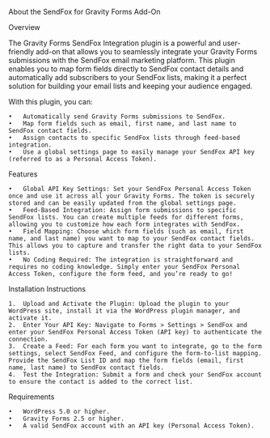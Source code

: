 About the SendFox for Gravity Forms Add-On

Overview

The Gravity Forms SendFox Integration plugin is a powerful and user-friendly add-on that allows you to seamlessly integrate your Gravity Forms submissions with the SendFox email marketing platform. This plugin enables you to map form fields directly to SendFox contact details and automatically add subscribers to your SendFox lists, making it a perfect solution for building your email lists and keeping your audience engaged.

With this plugin, you can:

	•	Automatically send Gravity Forms submissions to SendFox.
	•	Map form fields such as email, first name, and last name to SendFox contact fields.
	•	Assign contacts to specific SendFox lists through feed-based integration.
	•	Use a global settings page to easily manage your SendFox API key (referred to as a Personal Access Token).

Features

	•	Global API Key Settings: Set your SendFox Personal Access Token once and use it across all your Gravity Forms. The token is securely stored and can be easily updated from the global settings page.
	•	Feed-Based Integration: Assign form submissions to specific SendFox lists. You can create multiple feeds for different forms, allowing you to customize how each form integrates with SendFox.
	•	Field Mapping: Choose which form fields (such as email, first name, and last name) you want to map to your SendFox contact fields. This allows you to capture and transfer the right data to your SendFox lists.
	•	No Coding Required: The integration is straightforward and requires no coding knowledge. Simply enter your SendFox Personal Access Token, configure the form feed, and you’re ready to go!

Installation Instructions

	1.	Upload and Activate the Plugin: Upload the plugin to your WordPress site, install it via the WordPress plugin manager, and activate it.
	2.	Enter Your API Key: Navigate to Forms > Settings > SendFox and enter your SendFox Personal Access Token (API key) to authenticate the connection.
	3.	Create a Feed: For each form you want to integrate, go to the form settings, select SendFox Feed, and configure the form-to-list mapping. Provide the SendFox List ID and map the form fields (email, first name, last name) to SendFox contact fields.
	4.	Test the Integration: Submit a form and check your SendFox account to ensure the contact is added to the correct list.

Requirements

	•	WordPress 5.0 or higher.
	•	Gravity Forms 2.5 or higher.
	•	A valid SendFox account with an API key (Personal Access Token).
